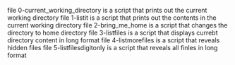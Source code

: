 file 0-current_working_directory is a script that prints out the current working directory
file 1-listit is a script that prints out the contents in the current working directory
file 2-bring_me_home is a script that changes the directory to home directory
file 3-listfiles is a script that displays currebt directory content in long format
file 4-listmorefiles is a script that reveals hidden files
file 5-listfilesdigitonly is a script that reveals all finles in long format